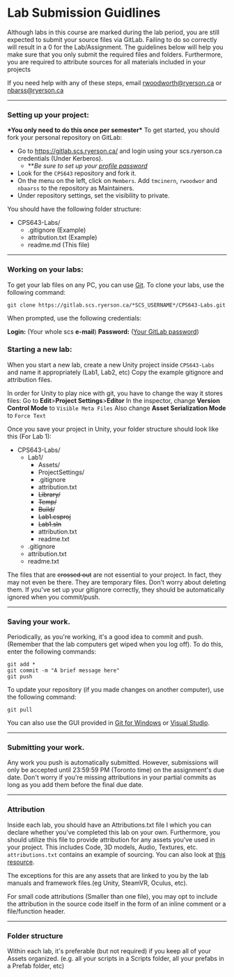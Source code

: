 # Lab Submission Guidlines

Although labs in this course are marked during the lab period, you are still expected to submit your source files via GitLab. Failing to do so correctly will result in a 0 for the Lab/Assignment. The guidelines below will help you make sure that you only submit the required files and folders. Furthermore, you are required to attribute sources for all materials included in your projects 

If you need help with any of these steps, email [rwoodworth@ryerson.ca](mailto:rwoodworth@ryerson.ca) or [nbarss@ryerson.ca](mailto:nbarss@ryerson.ca)

______________
### Setting up your project:
__\*You only need to do this once per semester\*__
To get started, you should fork your personal repository on GitLab:
-   Go to https://gitlab.scs.ryerson.ca/ and login using your scs.ryerson.ca credentials (Under Kerberos).
    -   ***Be sure to set up your [profile password](https://gitlab.scs.ryerson.ca/profile/password/edit)*
-   Look for the `CPS643` repository and fork it.
-   On the menu on the left, click on `Members`. Add `tmcinern`, `rwoodwor` and `nbaarss` to the repository as Maintainers.
-   Under repository settings, set the visibility to private.

You should have the following folder structure:
-   CPS643-Labs/
    -   .gitignore (Example)
    -   attribution.txt (Example)
    -   readme.md (This file)

________________
### Working on your labs:
To get your lab files on any PC, you can use [Git](https://git-scm.com/download).
To clone your labs, use the following command:

    git clone https://gitlab.scs.ryerson.ca/*SCS_USERNAME*/CPS643-Labs.git

When prompted, use the following credentials:

**Login:** (Your whole scs **e-mail**)
**Password:** ([Your GitLab password](https://gitlab.scs.ryerson.ca/profile/password/edit))

### Starting a new lab:

When you start a new lab, create a new Unity project inside `CPS643-Labs` and name it appropriately (Lab1, Lab2, etc) Copy the example gitignore and attribution files. 


In order for Unity to play nice with git, you have to change the way it stores files:
Go to **Edit**>**Project Settings**>**Editor**
In the inspector, change **Version Control Mode** to `Visible Meta Files`
Also change **Asset Serialization Mode** to `Force Text`

Once you save your project in Unity, your folder structure should look like this (For Lab 1):
-   CPS643-Labs/
    -   Lab1/
        -   Assets/
        -   ProjectSettings/
        -   .gitignore
        -   attribution.txt
        -   ~~Library/~~
        -   ~~Temp/~~
        -   ~~Build/~~
        -   ~~Lab1.csproj~~
        -   ~~Lab1.sln~~
        -   attribution.txt
        -   readme.txt
    -   .gitignore
    -   attribution.txt
    -   readme.txt

The files that are ~~crossed out~~ are not essential to your project. In fact, they may not even be there. They are temporary files. Don't worry about deleting them. If you've set up your gitignore correctly, they should be automatically ignored when you commit/push.
______________
### Saving your work.
Periodically, as you're working, it's a good idea to commit and push. (Remember that the lab computers get wiped when you log off). To do this, enter the following commands:

    git add *
    git commit -m "A brief message here"
    git push

To update your repository (if you made changes on another computer), use the following command:

    git pull
    
You can also use the GUI provided in [Git for Windows](https://git-for-windows.github.io/) or [Visual Studio](https://www.visualstudio.com/en-us/docs/git/gitquickstart).
________________
### Submitting your work.
Any work you push is automatically submitted. However, submissions will only be accepted until 23:59:59 PM (Toronto time) on the assignment's due date. Don't worry if you're missing attributions in your partial commits as long as you add them before the final due date.
____________
### Attribution
Inside each lab, you should have an Attributions.txt file I which you can declare whether you've completed this lab on your own. Furthermore, you should utilize this file to provide attribution for any assets you've used in your project. This includes Code, 3D models, Audio, Textures, etc. `attributions.txt` contains an example of sourcing. You can also look at [this resource](https://wiki.creativecommons.org/wiki/Best_practices_for_attribution).

The exceptions for this are any assets that are linked to you by the lab manuals and framework files.(eg Unity, SteamVR, Oculus, etc).

For small code attributions (Smaller than one file), you may opt to include the attribution in the source code itself in the form of an inline comment or a file/function header.
_________________
### Folder structure
Within each lab, it's preferable (but not required) if you keep all of your Assets organized. (e.g. all your scripts in a Scripts folder, all your prefabs in a Prefab folder, etc)
